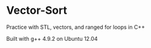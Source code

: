 # Vector-Sort
Practice with STL, vectors, and ranged for loops in C++

Built with g++ 4.9.2 on Ubuntu 12.04
